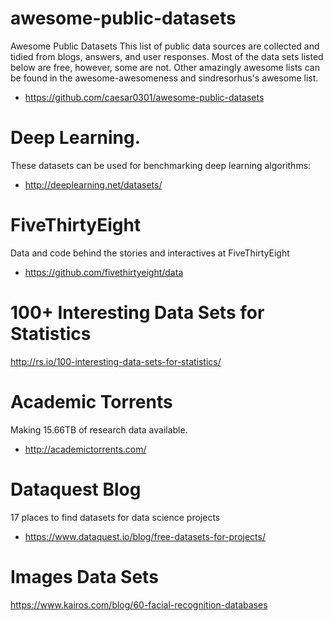 # awesome-public-datasets
Awesome Public Datasets
This list of public data sources are collected and tidied from blogs, answers, and user responses. Most of the data sets listed below are free, however, some are not. Other amazingly awesome lists can be found in the awesome-awesomeness and sindresorhus's awesome list.
- https://github.com/caesar0301/awesome-public-datasets

# Deep Learning.
These datasets can be used for benchmarking deep learning algorithms:
- http://deeplearning.net/datasets/

# FiveThirtyEight
Data and code behind the stories and interactives at FiveThirtyEight
- https://github.com/fivethirtyeight/data

# 100+ Interesting Data Sets for Statistics
http://rs.io/100-interesting-data-sets-for-statistics/

# Academic Torrents
Making 15.66TB of research data available.
- http://academictorrents.com/

# Dataquest Blog
17 places to find datasets for data science projects
- https://www.dataquest.io/blog/free-datasets-for-projects/

# Images Data Sets
https://www.kairos.com/blog/60-facial-recognition-databases


